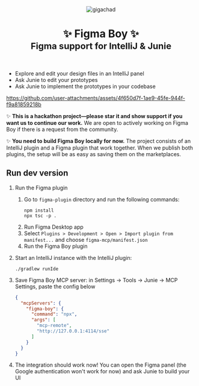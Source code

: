 <div align="center">

<img src="https://en.meming.world/images/en/thumb/1/18/Giga_Chad.jpg/300px-Giga_Chad.jpg" alt="gigachad">

# ✨ Figma Boy ✨ <br><sub>Figma support for IntelliJ & Junie</sub>

</div>
<br>

- Explore and edit your design files in an IntelliJ panel
- Ask Junie to edit your prototypes
- Ask Junie to implement the prototypes in your codebase

https://github.com/user-attachments/assets/4f650d7f-1ae9-45fe-944f-f9a81859218b

✨ **This is a hackathon project—please star it and show support if you want us to continue our work.** We are open to actively working on Figma Boy if there is a request from the community.

✨ **You need to build Figma Boy locally for now.** The project consists of an IntelliJ plugin and a Figma plugin that work together. When we publish both plugins, the setup will be as easy as saving them on the marketplaces.

## Run dev version

1. Run the Figma plugin
    1. Go to `figma-plugin` directory and run the following commands:
        ```shell
        npm install
        npx tsc -p . 
        ```
    2. Run Figma Desktop app
    3. Select `Plugins > Development > Open > Import plugin from manifest...` and choose `figma-mcp/manifest.json`
    4. Run the Figma Boy plugin

2. Start an IntelliJ instance with the IntelliJ plugin:

    ```shell
    ./gradlew runIde
    ```

3. Save Figma Boy MCP server: in Settings -> Tools -> Junie -> MCP Settings, paste the config below

    ```json
    {
      "mcpServers": {
        "figma-boy": {
          "command": "npx",
          "args": [
            "mcp-remote",
            "http://127.0.0.1:4114/sse"
          ]
        }
      }
    }
    ```

4. The integration should work now! You can open the Figma panel (the Google authentication won't work for now) and ask Junie to build your UI
